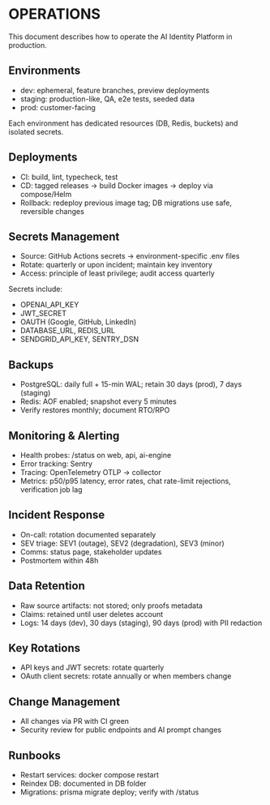 # OPERATIONS

This document describes how to operate the AI Identity Platform in production.

## Environments
- dev: ephemeral, feature branches, preview deployments
- staging: production-like, QA, e2e tests, seeded data
- prod: customer-facing

Each environment has dedicated resources (DB, Redis, buckets) and isolated secrets.

## Deployments
- CI: build, lint, typecheck, test
- CD: tagged releases → build Docker images → deploy via compose/Helm
- Rollback: redeploy previous image tag; DB migrations use safe, reversible changes

## Secrets Management
- Source: GitHub Actions secrets → environment-specific .env files
- Rotate: quarterly or upon incident; maintain key inventory
- Access: principle of least privilege; audit access quarterly

Secrets include:
- OPENAI_API_KEY
- JWT_SECRET
- OAUTH (Google, GitHub, LinkedIn)
- DATABASE_URL, REDIS_URL
- SENDGRID_API_KEY, SENTRY_DSN

## Backups
- PostgreSQL: daily full + 15-min WAL; retain 30 days (prod), 7 days (staging)
- Redis: AOF enabled; snapshot every 5 minutes
- Verify restores monthly; document RTO/RPO

## Monitoring & Alerting
- Health probes: /status on web, api, ai-engine
- Error tracking: Sentry
- Tracing: OpenTelemetry OTLP → collector
- Metrics: p50/p95 latency, error rates, chat rate-limit rejections, verification job lag

## Incident Response
- On-call: rotation documented separately
- SEV triage: SEV1 (outage), SEV2 (degradation), SEV3 (minor)
- Comms: status page, stakeholder updates
- Postmortem within 48h

## Data Retention
- Raw source artifacts: not stored; only proofs metadata
- Claims: retained until user deletes account
- Logs: 14 days (dev), 30 days (staging), 90 days (prod) with PII redaction

## Key Rotations
- API keys and JWT secrets: rotate quarterly
- OAuth client secrets: rotate annually or when members change

## Change Management
- All changes via PR with CI green
- Security review for public endpoints and AI prompt changes

## Runbooks
- Restart services: docker compose restart
- Reindex DB: documented in DB folder
- Migrations: prisma migrate deploy; verify with /status
